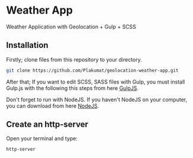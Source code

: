 # Weather App
Weather Application with Geolocation + Gulp + SCSS

## Installation
Firstly; clone files from this repository to your directory.
```sh
git clone https://github.com/Plakumat/geolocation-weather-app.git
```
After that; If you want to edit SCSS, SASS files with Gulp, you must install Gulp.js 
with the following this steps from here [GulpJS](https://gulpjs.com).

Don't forget to run with NodeJS.
If you haven't NodeJS on your computer, you can download from here [NodeJS](https://nodejs.org).

## Create an http-server
Open your terminal and type:
```sh
http-server
```
